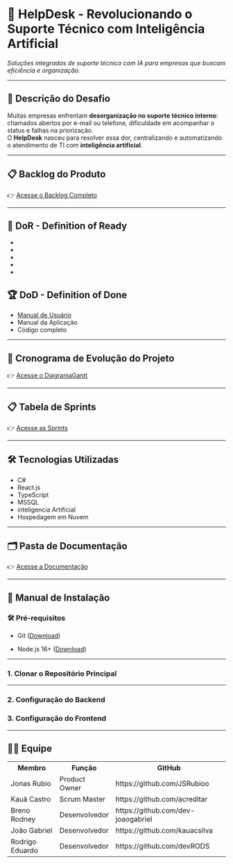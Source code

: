 # 📌 HelpDesk - Revolucionando o Suporte Técnico com Inteligência Artificial  

_Soluções integradas de suporte técnico com IA para empresas que buscam eficiência e organização._

---

## 📝 Descrição do Desafio  
Muitas empresas enfrentam **desorganização no suporte técnico interno**: chamados abertos por e-mail ou telefone, dificuldade em acompanhar o status e falhas na priorização.  
O **HelpDesk** nasceu para resolver essa dor, centralizando e automatizando o atendimento de TI com **inteligência artificial**.

---

## 📋 Backlog do Produto  

👉 [Acesse o Backlog Completo](https://github.com/kauacsilva/HelpDesk/blob/main/Documenta%C3%A7%C3%A3o/backlog.md)

---

## 🏃‍ DoR - Definition of Ready <a id="dor"></a>

* 
*
* 
* 
* 

## 🏆 DoD - Definition of Done <a id="dod"></a>

* [Manual de Usuário](https://github.com/kauacsilva/HelpDesk/blob/main/Documenta%C3%A7%C3%A3o/Manual%20do%20Usu%C3%A1rio)
* Manual da Aplicação
* Código completo

---

## 📆 Cronograma de Evolução do Projeto  

👉 [Acesse o DiagramaGantt](https://github.com/kauacsilva/HelpDesk/blob/main/Documenta%C3%A7%C3%A3o/gantt.md)


---

## 📋 Tabela de Sprints  

👉 [Acesse as Sprints](https://github.com/kauacsilva/HelpDesk/blob/main/Documenta%C3%A7%C3%A3o/sprint.md)


---

## 🛠 Tecnologias Utilizadas  
- C# 
- React.js  
- TypeScript 
- MSSQL
- inteligencia Artificial
- Hospedagem em Nuvem  

---

## 🗂️ Pasta de Documentação

👉 [Acesse a Documentação](https://github.com/kauacsilva/HelpDesk/tree/main/Documenta%C3%A7%C3%A3o)


---


## 📖 Manual de Instalação <a id="manual"></a>

### 🛠 Pré-requisitos

- Git ([Download](https://git-scm.com/downloads))

- Node.js 16+ ([Download](https://nodejs.org/en/download))

---

### 1. Clonar o Repositório Principal


---

### 2. Configuração do Backend 



### 3. Configuração do Frontend 



---

## 👨‍💻 Equipe

<div align="center">
  <table>
    <tr>
      <th>Membro</th>
      <th>Função</th>
      <th>GitHub</th>
    </tr>
    <tr>
      <td>Jonas Rubio</td>
      <td>Product Owner</td>
      <td>https://github.com/JSRubioo</td>
    </tr>
    <tr>
      <td>Kauã Castro</td>
      <td>Scrum Master</td>
      <td>https://github.com/acreditar</td>
    </tr>
    <tr>
      <td>Breno Rodney</td>
      <td>Desenvolvedor</td>
      <td>https://github.com/dev-joaogabriel</td>
    </tr>
    <tr>
      <td>João Gabriel</td>
      <td>Desenvolvedor</td>
      <td>https://github.com/kauacsilva</td>
    </tr>
    <tr>
      <td>Rodrigo Eduardo</td>
      <td>Desenvolvedor</td>
      <td>https://github.com/devRODS</td>
    </tr>
  </table>
</div>
